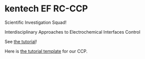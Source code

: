 # kentech EF RC-CCP

Scientific Investigation Squad!

Interdisciplinary Approaches to Electrochemical Interfaces Control

See [the tutorial](https://sites.google.com/kentech.ac.kr/kimgroup/tutorial)!

Here is [the tutorial template](https://www.overleaf.com/5565536941zzgqcngbxytz) for our CCP.
